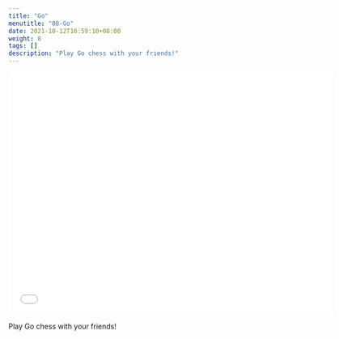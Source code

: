 ```yaml
---
title: "Go"
menutitle: "08-Go"
date: 2021-10-12T16:59:10+08:00
weight: 8
tags: []
description: "Play Go chess with your friends!"
---
```


<center style="width:100%; height:480px">
<iframe src="../go.html" style="width:640px;height:480px; border:0" allow="autoplay"></iframe>
</center>

Play Go chess with your friends!


